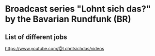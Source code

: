 

# Broadcast series "Lohnt sich das?" by the Bavarian Rundfunk (BR)

## List of different jobs 

https://www.youtube.com/@Lohntsichdas/videos
